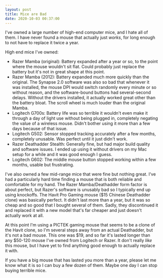 ```yaml
---
layout: post
title: Mice are Bad
date: 2020-10-03 00:37:00
---
```


I've owned a large number of high-end computer mice, and I hate all of them. I have never found a mouse that actually just _works_, for long enough to not have to replace it twice a year.

High end mice I've owned:

- Razer Mamba (original): Battery expanded after a year or so, to the point where the mouse wouldn't sit flat. Could probably just replace the battery but it's not in great shape at this point.
- Razer Mamba (2012): Battery expanded much more quickly than the original. The Synapse 2.0 software was also so bad that whenever it was installed, the mouse DPI would switch randomly every minute or so without reason, and the software-bound buttons had several-second delays. Without the drivers installed, it actually worked great other than the battery bloat. The scroll wheel is much louder than the original Mamba.
- Logitech G700s: Battery life was so terrible it wouldn't even make it through a day of light use without being plugged in, completely negating the value of a wireless mouse. Didn't bother using it more than a few days because of that issue.
- Logitech G502: Sensor stopped tracking accurately after a few months, completely unusable. Was perfect until it just didn't work.
- Razer Deathadder Stealth: Generally fine, but had major build quality and software issues. I ended up using it without drivers on my Mac setup for a while and it was good enough I guess.
- Logitech G602: The middle mouse button stopped working within a few months, usable but frustrating.

I've also owned a few mid-range mice that were fine but nothing great. I've had a particularly hard time finding a mouse that is both reliable and comfortable for my hand. The Razer Mamba/Deathadder form factor is about perfect, but Razer's software is unusably bad so I typically end up using knockoffs. The Havit Pro Gaming mouse ($15 Chinese Deathadder clone) was basically perfect. It didn't last more than a year, but it was so cheap and so good that I bought several of them. Sadly, they discontinued it and replaced it with a new model that's far cheaper and just doesn't actually work at all.

At this point I'm using a PICTEK gaming mouse that seems to be a clone of the Havit clone, so I'm several steps away from an actual Deathadder, but it's not a bad mouse. This one was $19, and so far it's lasted longer than any $50-120 mouse I've owned from Logitech or Razer. It don't really _like_ this mouse, but I have yet to find anything good enough to actually replace it with.

If you have a big mouse that has lasted you more than a year, please let me know what it is so I can buy a few dozen of them. Maybe one day I can stop buying terrible mice.

